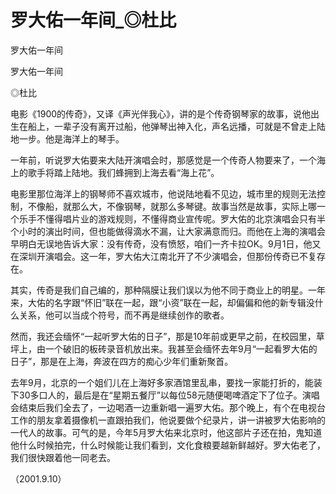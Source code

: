# 罗大佑一年间_◎杜比

罗大佑一年间

罗大佑一年间

◎杜比

电影《1900的传奇》，又译《声光伴我心》，讲的是个传奇钢琴家的故事，说他出生在船上，一辈子没有离开过船，他弹琴出神入化，声名远播，可就是不曾走上陆地一步。他是海洋上的琴手。

一年前，听说罗大佑要来大陆开演唱会时，那感觉是一个传奇人物要来了，一个海上的歌手将踏上陆地。我们蜂拥到上海去看“海上花”。

电影里那位海洋上的钢琴师不喜欢城市，他说陆地看不见边，城市里的规则无法控制，不像船，就那么大，不像钢琴，就那么多琴键。故事当然是故事，实际上哪一个乐手不懂得唱片业的游戏规则，不懂得商业宣传呢。罗大佑的北京演唱会只有半个小时的演出时间，但也能做得滴水不漏，让大家满意而归。而他在上海的演唱会早明白无误地告诉大家：没有传奇，没有愤怒，咱们一齐卡拉OK。9月1日，他又在深圳开演唱会。这一年，罗大佑大江南北开了不少演唱会，但那份传奇已不复存在。

其实，传奇是我们自己编的，那种隔膜让我们误以为他不同于商业上的明星。一年来，大佑的名字跟“怀旧”联在一起，跟“小资”联在一起，却偏偏和他的新专辑没什么关系，他可以当成个符号，而不再是继续创作的歌者。

然而，我还会缅怀“一起听罗大佑的日子”，那是10年前或更早之前，在校园里，草坪上，由一个破旧的板砖录音机放出来。我甚至会缅怀去年9月“一起看罗大佑的日子”，那是在上海，奔波在四方的痴心少年们重新聚首。

去年9月，北京的一个姐们儿在上海好多家酒馆里乱串，要找一家能打折的，能装下30多口人的，最后是在“星期五餐厅”以每位58元随便喝啤酒定下了位子。演唱会结束后我们全去了，一边喝酒一边重新唱一遍罗大佑。那个晚上，有个在电视台工作的朋友拿着摄像机一直跟拍我们，他说要做个纪录片，讲一讲被罗大佑影响的一代人的故事。可气的是，今年5月罗大佑来北京时，他这部片子还在拍，鬼知道他什么时候拍完，什么时候能让我们看到，文化食粮要越新鲜越好。罗大佑老了，我们很快跟着他一同老去。

（2001.9.10）
